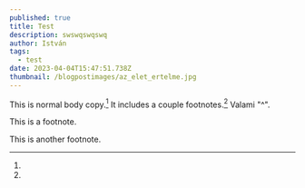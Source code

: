 ```yaml
---
published: true
title: Test
description: swswqswqswq
author: István
tags:
  - test
date: 2023-04-04T15:47:51.738Z
thumbnail: /blogpostimages/az_elet_ertelme.jpg
---
```

This is normal body copy.[^1] It includes a couple footnotes.[^2] Valami "^".
 
[^1]:
  This is a footnote.
 
[^2]:
  This is another footnote.